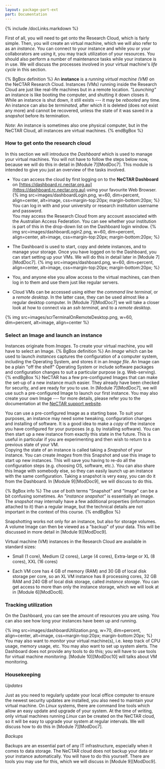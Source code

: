 ```yaml
---
layout: package-part-ext
part: Documentation
---
```


{% include /docLinks.markdown %}

First of all, you will need to get onto the Research Cloud, which is fairly simple. Then, you will create an virtual machine, which we will also refer to as an *instance*. You can connect to your instance and while you or your collaborators are using it, you may track utilization of your resources. You should also perform a number of maintenance tasks while your instance is in use. We will discuss the processes involved in your virtual machine's *life cycle* in this section.

{% BgBox definition %}
An **instance** is a *running virtual machine (VM)* on the NeCTAR Research Cloud. Instances (VMs) running inside the Research Cloud are just like real-life machines but in a remote location. *"Launching"* an instance is like booting the computer, and shutting it down closes it. While an instance is shut down, it still exists --- it may be *rebooted* any time. An instance can also be *terminated*, after which it is deleted (does not exist any more) and cannot be recovered, unless the state of it was saved in a *snapshot* before its termination.  

*Note*: An instance is sometimes also one physical computer, but in the NeCTAR Cloud, all instances are virtual machines.
{% endBgBox %}


### How to get onto the research cloud

In this section we will introduce the *Dashboard* which is used to manage your virtual machines. You will not have to follow the steps below now, because we will do this in detail in [Module 7][ModDoc7]. This module is intended to give you just an overview of the tasks involved.

* You can access the cloud by first logging on to the **NeCTAR Dashboard** on [https://dashboard.rc.nectar.org.au](https://dashboard.rc.nectar.org.au) using your favourite Web Browser. 
{% img src=images/dashboardLogin.png, w=60, dim=percent, align=center, alt=image, css=margin-top:20px; margin-bottom:20px; %}  
You can log in with and your university or research institution username and password.    
You may access the Research Cloud from any account associated with the Australian Access Federation. You can see whether your institution is part of this in the drop-down list on the Dashboard login window.
{% img src=images/dashboardLogin2.png, w=60, dim=percent, align=center, alt=image, css=margin-top:20px; margin-bottom:20px; %}  

* The Dashboard is used to start, copy and delete instances, and to manage your storage. Once you have logged on to the Dashboard, you can start setting up your VMs. We will do this in detail later in [Module 7][ModDoc7].
{% img src=images/dashboard.png, w=60, dim=percent, align=center, alt=image, css=margin-top:20px; margin-bottom:20px; %}  

* You, and anyone else you allow access to the virtual machines, can then log in to them and use them just like regular servers.

* Cloud VMs can be accessed using either the *command line terminal*, or a *remote desktop*. In the latter case, they can be used almost like a regular desktop computer. In [Module 7][ModDoc7] we will take a closer look at how to connect via an *ssh terminal*, and to a *remote desktop*. 

{% img src=images/scrTerminalOnRemoteDesktop.png, w=60, dim=percent, alt=image, align=center %}

### Select an Image and launch an instance

Instances originate from *Images*. To create your virtual machine, you will have to select an Image. 
{% BgBox definition %}
An *Image* which can be used to launch *instances* captures the configuration of a computer system, including the Operating System, and stores it in an *Image file*. An Image can be a plain "off the shelf" Operating System or include software packages and configuration changes to suit a particular purpose (e.g. Web-serving). 
{% endBgBox %}
NeCTAR has a few pre-configured Images that can make the set-up of a new instance much easier. They already have been checked for security, and are ready for you to use. In [Module 7][ModDoc7], we will use such a pre-configured Image to launch our first instance. You may also create your own Image --- for more details, please refer you to the documentation at the [NeCTAR support website](http://support.rc.nectar.org.au/docs/images).

You can use a pre-configured Image as a starting base. To suit your purposes, an instance may need some tweaking, configuration changes and installing of software. It is a good idea to make a *copy* of the instance you have configured for your purposes (e.g. by installing software). You can then start up a new instance from exactly this state in the future. This is useful in particular if you are experimenting and then wish to return to a previous state of your VM.    
Copying the state of an instance is called taking a *Snapshot* of your instance. You can create *Images* from this Snapshot and use this image to start up new instances. This will save you having to re-do all the configuration steps (e.g. choosing OS, software, etc.). You can also share this Image with somebody else, so they can easily launch up an instance with the same configuration.
Taking a snapshot is very easy, you can do it from the Dashboard. In [Module 9][ModDoc9], we will discuss to do this.

{% BgBox info %}
The use of both terms "Snapshot" and "Image" can be a bit confusing sometimes. An *"instance snapshot"* is essentially an Image. The *snapshot* may internally have a few additional properties (information attached to it) than a regular image, but the technical details are not important in the context of this course.
{% endBgBox %}

Snapshotting works not only for an instance, but also for storage volumes. A volume Image can then be viewed as a "backup" of your data. This will be discussed in more detail in [Module 9][ModDoc9].

Virtual machine (VM) instances in the Research Cloud are available in standard sizes:

* Small (1 core), Medium (2 cores), Large (4 cores), Extra-large or XL (8 cores), XXL (16 cores)

* Each VM core has 4 GB of memory (RAM) and 30 GB of local disk storage per core, so an XL VM instance has 8 processing cores, 32 GB RAM and 240 GB of local disk storage, called *instance storage*. You can get access to more than only the instance storage, which we will look at in [Module 6][ModDoc6].

### Tracking utilization

On the Dashboard, you can see the amount of resources you are using. You can also see how long your instances have been up and running. 

{% img src=images/dashboardUtilization.png, w=70, dim=percent, align=center, alt=image, css=margin-top:20px; margin-bottom:20px; %}  
You may also want to *monitor* your virtual machine(s), i.e. keep track of CPU usage, memory usage, etc. You may also want to set up system alerts. The Dashboard does not provide any tools to do this; you will have to use tools for virtual machine *monitoring*. [Module 10][ModDoc10] will talks about VM monitoring.

### Housekeeping

*Updates*

Just as you need to regularly update your local office computer to ensure the newest security updates are installed, you also need to maintain your virtual machine. On *Linux* systems, there are command line tools which allow an easy update and upgrade of your system. At the time of writing, only virtual machines running *Linux* can be created on the NeCTAR cloud, so it will be easy to upgrade your system at regular intervals. We will discuss how to do this in [Module 7][ModDoc7].

*Backups*

Backups are an essential part of any IT infrastructure, especially when it comes to data storage. The NeCTAR cloud does not backup your data or your instance automatically. You will have to do this yourself. There are tools you may use for this, which we will discuss in [Module 9][ModDoc9].


